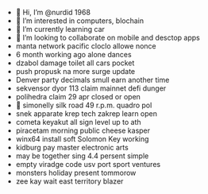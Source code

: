 - 👋 Hi, I’m @nurdid 1968
- 👀 I’m interested in computers, blochain
- 🌱 I’m currently learning car
- 💞️ I’m looking to collaborate on mobile and desctop apps
- manta network pacific cloclo allowe nonce
- 6 month working ago alone dances
- dzabol damage toilet all cars pocket
- push propusk na more surge update
- Denver party decimals smull earn another time
- sekvensor dyor 113 claim mainnet defi dunger
- polihedra claim 29 apr closed or open
- 👀 simonelly silk road 49 r.p.m. quadro pol
- snek apparate krep tech zakrep learn open
- cometa keyakut all sign level up to ath
- piracetam morning public cheese kasper
- winx64 install soft Solomon Key working
- kidburg pay master electronic arts
- may be together sing 4.4 persent simple
- empty viradge code usv port sport ventures
- monsters holiday present tommorow
- zee kay wait east territory blazer
